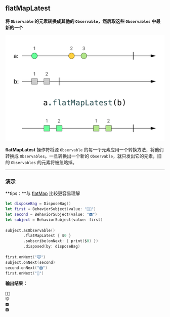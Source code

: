## flatMapLatest

**将 `Observable` 的元素转换成其他的 `Observable`，然后取这些 `Observables` 中最新的一个**

![](/assets/WhichOperator/Operators/flatMapLatest.png)

**flatMapLatest** 操作符将源 `Observable` 的每一个元素应用一个转换方法，将他们转换成 `Observables`。一旦转换出一个新的 `Observable`，就只发出它的元素，旧的 `Observables` 的元素将被忽略掉。

---

### 演示

**tips：**与 [flatMap](flatMap.md) 比较更容易理解

```swift
let disposeBag = DisposeBag()
let first = BehaviorSubject(value: "👦🏻")
let second = BehaviorSubject(value: "🅰️")
let subject = BehaviorSubject(value: first)

subject.asObservable()
        .flatMapLatest { $0 }
        .subscribe(onNext: { print($0) })
        .disposed(by: disposeBag)

first.onNext("🐱")
subject.onNext(second)
second.onNext("🅱️")
first.onNext("🐶")
```

**输出结果：**

```swift
👦🏻
🐱
🅰️
🅱️
```
